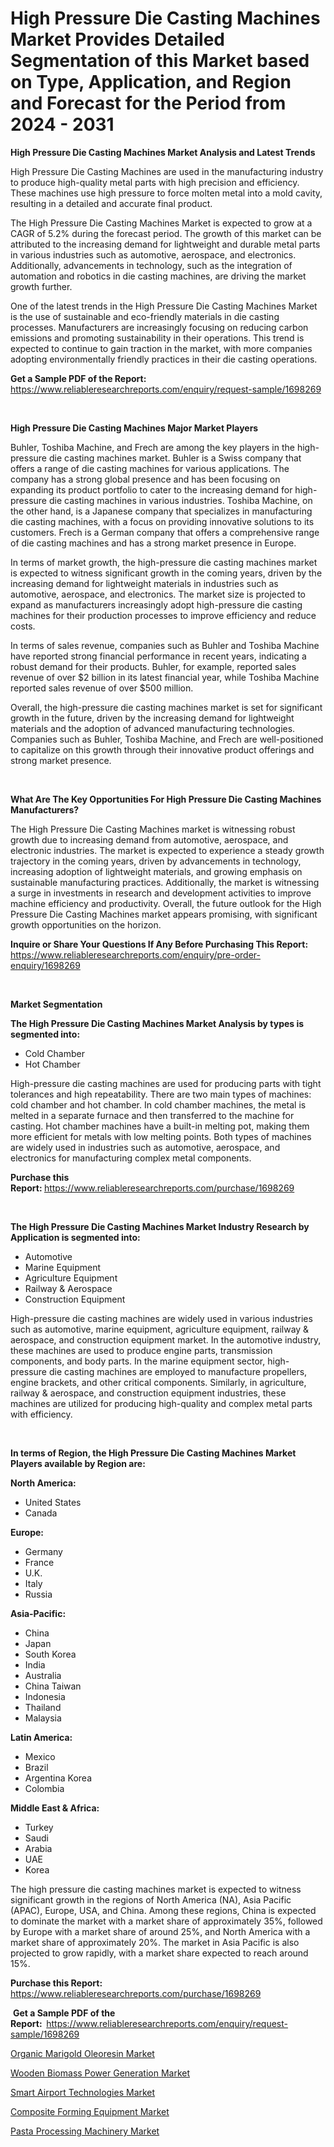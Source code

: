 <p><h1>High Pressure Die Casting Machines Market Provides Detailed Segmentation of this Market based on Type, Application, and Region and Forecast for the Period from 2024 - 2031</h1></p><p><strong>High Pressure Die Casting Machines Market Analysis and Latest Trends</strong></p>
<p><p>High Pressure Die Casting Machines are used in the manufacturing industry to produce high-quality metal parts with high precision and efficiency. These machines use high pressure to force molten metal into a mold cavity, resulting in a detailed and accurate final product.</p><p>The High Pressure Die Casting Machines Market is expected to grow at a CAGR of 5.2% during the forecast period. The growth of this market can be attributed to the increasing demand for lightweight and durable metal parts in various industries such as automotive, aerospace, and electronics. Additionally, advancements in technology, such as the integration of automation and robotics in die casting machines, are driving the market growth further.</p><p>One of the latest trends in the High Pressure Die Casting Machines Market is the use of sustainable and eco-friendly materials in die casting processes. Manufacturers are increasingly focusing on reducing carbon emissions and promoting sustainability in their operations. This trend is expected to continue to gain traction in the market, with more companies adopting environmentally friendly practices in their die casting operations.</p></p>
<p><strong>Get a Sample PDF of the Report:&nbsp;</strong> <a href="https://www.reliableresearchreports.com/enquiry/request-sample/1698269">https://www.reliableresearchreports.com/enquiry/request-sample/1698269</a></p>
<p>&nbsp;</p>
<p><strong>High Pressure Die Casting Machines Major Market Players</strong></p>
<p><p>Buhler, Toshiba Machine, and Frech are among the key players in the high-pressure die casting machines market. Buhler is a Swiss company that offers a range of die casting machines for various applications. The company has a strong global presence and has been focusing on expanding its product portfolio to cater to the increasing demand for high-pressure die casting machines in various industries. Toshiba Machine, on the other hand, is a Japanese company that specializes in manufacturing die casting machines, with a focus on providing innovative solutions to its customers. Frech is a German company that offers a comprehensive range of die casting machines and has a strong market presence in Europe.</p><p>In terms of market growth, the high-pressure die casting machines market is expected to witness significant growth in the coming years, driven by the increasing demand for lightweight materials in industries such as automotive, aerospace, and electronics. The market size is projected to expand as manufacturers increasingly adopt high-pressure die casting machines for their production processes to improve efficiency and reduce costs.</p><p>In terms of sales revenue, companies such as Buhler and Toshiba Machine have reported strong financial performance in recent years, indicating a robust demand for their products. Buhler, for example, reported sales revenue of over $2 billion in its latest financial year, while Toshiba Machine reported sales revenue of over $500 million.</p><p>Overall, the high-pressure die casting machines market is set for significant growth in the future, driven by the increasing demand for lightweight materials and the adoption of advanced manufacturing technologies. Companies such as Buhler, Toshiba Machine, and Frech are well-positioned to capitalize on this growth through their innovative product offerings and strong market presence.</p></p>
<p>&nbsp;</p>
<p><strong>What Are The Key Opportunities For High Pressure Die Casting Machines Manufacturers?</strong></p>
<p><p>The High Pressure Die Casting Machines market is witnessing robust growth due to increasing demand from automotive, aerospace, and electronic industries. The market is expected to experience a steady growth trajectory in the coming years, driven by advancements in technology, increasing adoption of lightweight materials, and growing emphasis on sustainable manufacturing practices. Additionally, the market is witnessing a surge in investments in research and development activities to improve machine efficiency and productivity. Overall, the future outlook for the High Pressure Die Casting Machines market appears promising, with significant growth opportunities on the horizon.</p></p>
<p><strong>Inquire or Share Your Questions If Any Before Purchasing This Report:</strong> <a href="https://www.reliableresearchreports.com/enquiry/pre-order-enquiry/1698269">https://www.reliableresearchreports.com/enquiry/pre-order-enquiry/1698269</a></p>
<p>&nbsp;</p>
<p><strong>Market Segmentation</strong></p>
<p><strong>The High Pressure Die Casting Machines Market Analysis by types is segmented into:</strong></p>
<p><ul><li>Cold Chamber</li><li>Hot Chamber</li></ul></p>
<p><p>High-pressure die casting machines are used for producing parts with tight tolerances and high repeatability. There are two main types of machines: cold chamber and hot chamber. In cold chamber machines, the metal is melted in a separate furnace and then transferred to the machine for casting. Hot chamber machines have a built-in melting pot, making them more efficient for metals with low melting points. Both types of machines are widely used in industries such as automotive, aerospace, and electronics for manufacturing complex metal components.</p></p>
<p><strong>Purchase this Report:&nbsp;</strong><a href="https://www.reliableresearchreports.com/purchase/1698269">https://www.reliableresearchreports.com/purchase/1698269</a></p>
<p>&nbsp;</p>
<p><strong>The High Pressure Die Casting Machines Market Industry Research by Application is segmented into:</strong></p>
<p><ul><li>Automotive</li><li>Marine Equipment</li><li>Agriculture Equipment</li><li>Railway & Aerospace</li><li>Construction Equipment</li></ul></p>
<p><p>High-pressure die casting machines are widely used in various industries such as automotive, marine equipment, agriculture equipment, railway & aerospace, and construction equipment market. In the automotive industry, these machines are used to produce engine parts, transmission components, and body parts. In the marine equipment sector, high-pressure die casting machines are employed to manufacture propellers, engine brackets, and other critical components. Similarly, in agriculture, railway & aerospace, and construction equipment industries, these machines are utilized for producing high-quality and complex metal parts with efficiency.</p></p>
<p>&nbsp;</p>
<p><strong>In terms of Region, the High Pressure Die Casting Machines Market Players available by Region are:</strong></p>
<p>
    <p> <strong> North America: </strong>
        <ul>
            <li>United States</li>
            <li>Canada</li>
        </ul>
        </p> 
    <p> <strong> Europe: </strong>
        <ul>
            <li>Germany</li>
            <li>France</li>
            <li>U.K.</li>
            <li>Italy</li>
            <li>Russia</li>
        </ul>
        </p> 
    <p> <strong> Asia-Pacific: </strong>
        <ul>
            <li>China</li>
            <li>Japan</li>
            <li>South Korea</li>
            <li>India</li>
            <li>Australia</li>
            <li>China Taiwan</li>
            <li>Indonesia</li>
            <li>Thailand</li>
            <li>Malaysia</li>
        </ul>
        </p> 
    <p> <strong> Latin America: </strong>
        <ul>
            <li>Mexico</li>
            <li>Brazil</li>
            <li>Argentina Korea</li>
            <li>Colombia</li>
        </ul>
        </p> 
    <p> <strong> Middle East & Africa: </strong>
        <ul>
            <li>Turkey</li>
            <li>Saudi</li>
            <li>Arabia</li>
            <li>UAE</li>
            <li>Korea</li>
        </ul>
    </p>
    </p>
<p><p>The high pressure die casting machines market is expected to witness significant growth in the regions of North America (NA), Asia Pacific (APAC), Europe, USA, and China. Among these regions, China is expected to dominate the market with a market share of approximately 35%, followed by Europe with a market share of around 25%, and North America with a market share of approximately 20%. The market in Asia Pacific is also projected to grow rapidly, with a market share expected to reach around 15%.</p></p>
<p><strong>Purchase this Report: </strong><a href="https://www.reliableresearchreports.com/purchase/1698269">https://www.reliableresearchreports.com/purchase/1698269</a></p>
<p>&nbsp;<strong>Get a Sample PDF of the Report:&nbsp;&nbsp;</strong><a href="https://www.reliableresearchreports.com/enquiry/request-sample/1698269">https://www.reliableresearchreports.com/enquiry/request-sample/1698269</a></p>
<p><strong></strong></p>
<p><p><a href="https://issuu.com/reportprime-2/docs/organic-marigold-oleoresin-market-size-2030.pptx">Organic Marigold Oleoresin Market</a></p><p><a href="https://issuu.com/reportprime-2/docs/wooden-biomass-power-generation-market-size-2030.p">Wooden Biomass Power Generation Market</a></p><p><a href="https://medium.com/@jamesromero59/smart-airport-technologies-market-insights-into-market-cagr-market-trends-and-growth-strategies-8e5d137c4685">Smart Airport Technologies Market</a></p><p><a href="https://github.com/ashepherd82/Market-Research-Report-List-3/blob/main/composite-forming-equipment-market.md">Composite Forming Equipment Market</a></p><p><a href="https://github.com/irfadac/Market-Research-Report-List-2/blob/main/pasta-processing-machinery-market.md">Pasta Processing Machinery Market</a></p></p>